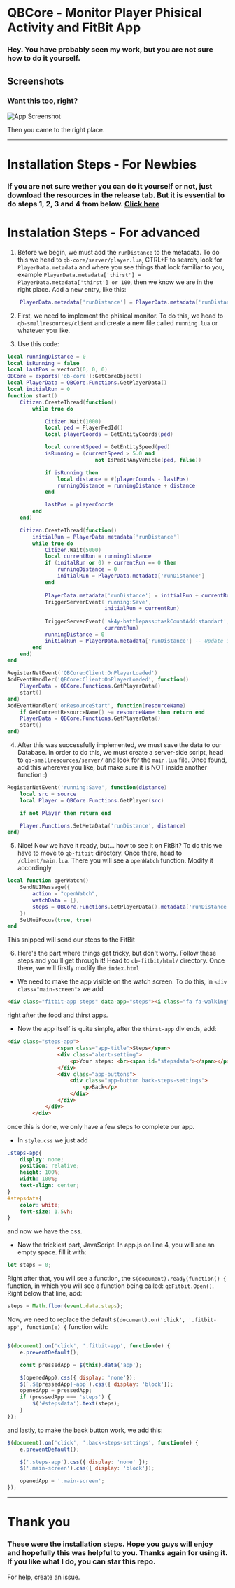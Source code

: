 
# QBCore - Monitor Player Phisical Activity and FitBit App

### Hey. You have probably seen my work, but you are not sure how to do it yourself.


## Screenshots

### Want this too, right?
![App Screenshot](https://media.discordapp.net/attachments/1212759230503976980/1213112415739322408/image.png?ex=65f449fa&is=65e1d4fa&hm=5c7decc30f08ccb1b58291c36334bf147f3d5d7f59838d989868e2a06bac4f8c&=&format=webp&quality=lossless)


Then you came to the right place.

******

# Installation Steps - For Newbies 
### If you are not sure wether you can do it yourself or not, just download the resources in the release tab. But it is essential to do steps 1, 2, 3 and 4 from below. [Click here](https://github.com/vladyxd/FiveM-Scripts/releases/tag/qbfitbit)

# Instalation Steps - For advanced
1. Before we begin, we must add the `runDistance` to the metadata. To do this we head to `qb-core/server/player.lua`, CTRL+F to search, look for `PlayerData.metadata` and where you see things that look familiar to you, example `PlayerData.metadata['thirst'] = PlayerData.metadata['thirst'] or 100`, then we know we are in the right place. Add a new entry, like this:
```lua
    PlayerData.metadata['runDistance'] = PlayerData.metadata['runDistance'] or 0
```


2. First, we need to implement the phisical monitor. To do this, we head to `qb-smallresources/client` and create a new file called `running.lua` or whatever you like.


3. Use this code:
```lua
local runningDistance = 0
local isRunning = false
local lastPos = vector3(0, 0, 0)
QBCore = exports['qb-core']:GetCoreObject()
local PlayerData = QBCore.Functions.GetPlayerData()
local initialRun = 0
function start()
    Citizen.CreateThread(function()
        while true do

            Citizen.Wait(1000)
            local ped = PlayerPedId()
            local playerCoords = GetEntityCoords(ped)

            local currentSpeed = GetEntitySpeed(ped)
            isRunning = (currentSpeed > 5.0 and
                            not IsPedInAnyVehicle(ped, false))

            if isRunning then
                local distance = #(playerCoords - lastPos)
                runningDistance = runningDistance + distance
            end

            lastPos = playerCoords
        end
    end)

    Citizen.CreateThread(function()
        initialRun = PlayerData.metadata['runDistance']
        while true do
            Citizen.Wait(5000)
            local currentRun = runningDistance
            if (initalRun or 0) + currentRun == 0 then
                runningDistance = 0
                initialRun = PlayerData.metadata['runDistance']
            end
            
            PlayerData.metadata['runDistance'] = initialRun + currentRun
            TriggerServerEvent('running:Save',
                               initialRun + currentRun)
            
            TriggerServerEvent('ak4y-battlepass:taskCountAdd:standart', 8,
                               currentRun)
            runningDistance = 0
            initialRun = PlayerData.metadata['runDistance'] -- Update initialRun value
        end
    end)
end

RegisterNetEvent('QBCore:Client:OnPlayerLoaded')
AddEventHandler('QBCore:Client:OnPlayerLoaded', function()
    PlayerData = QBCore.Functions.GetPlayerData()
    start()
end)
AddEventHandler('onResourceStart', function(resourceName)
    if GetCurrentResourceName() ~= resourceName then return end
    PlayerData = QBCore.Functions.GetPlayerData()
    start()
end)
```


4. After this was successfully implemented, we must save the data to our Database. In order to do this, we must create a server-side script, head to `qb-smallresources/server/` and look for the `main.lua` file. Once found, add this wherever you like, but make sure it is NOT inside another function :)
```lua
RegisterNetEvent('running:Save', function(distance)
    local src = source
    local Player = QBCore.Functions.GetPlayer(src)

    if not Player then return end

    Player.Functions.SetMetaData('runDistance', distance)
end)
```

5. Nice! Now we have it ready, but... how to see it on FitBit? To do this we have to move to `qb-fitbit` directory. 
Once there, head to `/client/main.lua`. There you will see a `openWatch` function.
Modify it accordingly
```lua
local function openWatch()
    SendNUIMessage({
        action = "openWatch",
        watchData = {},
        steps = QBCore.Functions.GetPlayerData().metadata['runDistance']
    })
    SetNuiFocus(true, true)
end
```
This snipped will send our steps to the FitBit


6. Here's the part where things get tricky, but don't worry. Follow these steps and you'll get through it!
Head to `qb-fitbit/html/` directory.
Once there, we will firstly modify the `index.html`
- We need to make the app visible on the watch screen. To do this, in `<div class="main-screen">` we add 
```html
<div class="fitbit-app steps" data-app="steps"><i class="fa fa-walking"></i></div>
``` 
right after the food and thirst apps.
- Now the app itself is quite simple, after the `thirst-app` div ends, add:
```html 
<div class="steps-app">
                <span class="app-title">Steps</span>
                <div class="alert-setting">
                    <p>Your steps: <br><span id="stepsdata"></span></p>
                </div>
                <div class="app-buttons">
                    <div class="app-button back-steps-settings">
                        <p>Back</p>
                    </div>
                </div>
            </div>
        </div>
```
once this is done, we only have a few steps to complete our app.
- In `style.css` we just add 
```css
.steps-app{
    display: none;
    position: relative;
    height: 100%;
    width: 100%;
    text-align: center;
}
#stepsdata{
    color: white;
    font-size: 1.5vh;
}
```
and now we have the css.

- Now the trickiest part, JavaScript.
In app.js on line 4, you will see an empty space. fill it with:
```js
let steps = 0;
```
Right after that, you will see a function, the `$(document).ready(function() {` function, in which you will see a function being called: `qbFitbit.Open()`. Right below that line, add:
```js
steps = Math.floor(event.data.steps);

```

Now, we need to replace the default `$(document).on('click', '.fitbit-app', function(e) {` function with:
```js

$(document).on('click', '.fitbit-app', function(e) {
    e.preventDefault();

    const pressedApp = $(this).data('app');

    $(openedApp).css({ display: 'none'});
    $(`.${pressedApp}-app`).css({ display: 'block'});
    openedApp = pressedApp;
    if (pressedApp === 'steps') {
        $('#stepsdata').text(steps);
    }
});

```
and lastly, to make the back button work, we add this:
```js
$(document).on('click', '.back-steps-settings', function(e) {
    e.preventDefault();

    $('.steps-app').css({ display: 'none' });
    $('.main-screen').css({ display: 'block'});

    openedApp = '.main-screen';
});
```

***
# Thank you

### These were the installation steps. Hope you guys will enjoy and hopefully this was helpful to you. Thanks again for using it. If you like what I do, you can star this repo.

For help, create an issue.